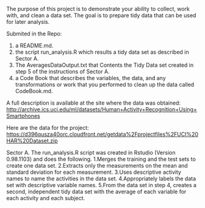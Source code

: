 The purpose of this project is to demonstrate your ability to collect, work with, and clean a data set.
The goal is to prepare tidy data that can be used for later analysis. 

Submited in the Repo: 
1) a README.md. 
2) the script run_analysis.R which results a tidy data set as described in Sector A.
3) The AveragesDataOutput.txt that Contents the Tidy Data set created in step 5 of the instructions of Sector A.
4) a Code Book that describes the variables, the data, and any transformations or work that you performed to clean up the    data called CodeBook.md. 

A full description is available at the site where the data was obtained:
http://archive.ics.uci.edu/ml/datasets/Human+Activity+Recognition+Using+Smartphones

Here are the data for the project:
https://d396qusza40orc.cloudfront.net/getdata%2Fprojectfiles%2FUCI%20HAR%20Dataset.zip

 Sector A. The run_analysis.R script was created in Rstudio (Version 0.98.1103) and does the following.
    1.Merges the training and the test sets to create one data set.
    2.Extracts only the measurements on the mean and standard deviation for each measurement.
    3.Uses descriptive activity names to name the activities in the data set.
    4.Appropriately labels the data set with descriptive variable names.
    5.From the data set in step 4, creates a second, independent tidy data set 
    with the average of each variable for each activity and each subject.
